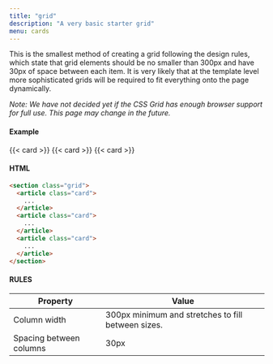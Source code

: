 ```yaml
---
title: "grid"
description: "A very basic starter grid"
menu: cards
---
```


This is the smallest method of creating a grid following the design rules, which state that grid elements should be no smaller than 300px and have 30px of space between each item. It is very likely that at the template level more sophisticated grids will be required to fit everything onto the page dynamically.

*Note: We have not decided yet if the CSS Grid has enough browser support for full use. This page may change in the future.*

#### Example
<div class="example grid">
  {{< card >}}
  {{< card >}}
  {{< card >}}
</div>

#### HTML
```html
<section class="grid">
  <article class="card"> 
    ...  
  </article>
  <article class="card"> 
    ...  
  </article>
  <article class="card"> 
    ...  
  </article>
</section>
```

#### RULES

Property | Value
--- | ---
Column width | 300px minimum and stretches to fill between sizes.
Spacing between columns | 30px
